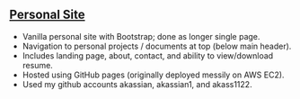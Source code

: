 ## [Personal Site](http://andreik.net/)

- Vanilla personal site with Bootstrap; done as longer single page.
- Navigation to personal projects / documents at top (below main header).
- Includes landing page, about, contact, and ability to view/download resume.
- Hosted using GitHub pages (originally deployed messily on AWS EC2).
- Used my github accounts akassian, akassian1, and akass1122.

